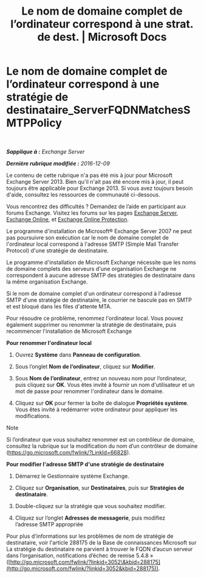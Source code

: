 ﻿---
title: 'Le nom de domaine complet de l’ordinateur correspond à une strat. de dest. | Microsoft Docs'
TOCTitle: Le nom de domaine complet de l’ordinateur correspond à une stratégie de destinataire_ServerFQDNMatchesSMTPPolicy
ms:assetid: f3ea61f8-1788-4cbf-814e-f7c088c1ac47
ms:mtpsurl: https://technet.microsoft.com/fr-fr/library/ms.exch.setupreadiness.serverfqdnmatchessmtppolicy(v=EXCHG.150)
ms:contentKeyID: 50479538
ms.date: 04/24/2018
mtps_version: v=EXCHG.150
ms.translationtype: HT
---

# Le nom de domaine complet de l’ordinateur correspond à une stratégie de destinataire\_ServerFQDNMatchesSMTPPolicy

 

_**Sapplique à :** Exchange Server_

_**Dernière rubrique modifiée :** 2016-12-09_

Le contenu de cette rubrique n'a pas été mis à jour pour Microsoft Exchange Server 2013. Bien qu'il n'ait pas été encore mis à jour, il peut toujours être applicable pour Exchange 2013. Si vous avez toujours besoin d'aide, consultez les ressources de communauté ci-dessous.

Vous rencontrez des difficultés ? Demandez de l’aide en participant aux forums Exchange. Visitez les forums sur les pages [Exchange Server](https://go.microsoft.com/fwlink/p/?linkid=60612), [Exchange Online](https://go.microsoft.com/fwlink/p/?linkid=267542), et [Exchange Online Protection](https://go.microsoft.com/fwlink/p/?linkid=285351).

Le programme d'installation de Microsoft® Exchange Server 2007 ne peut pas poursuivre son exécution car le nom de domaine complet de l'ordinateur local correspond à l'adresse SMTP (Simple Mail Transfer Protocol) d'une stratégie de destinataire.

Le programme d'installation de Microsoft Exchange nécessite que les noms de domaine complets des serveurs d'une organisation Exchange ne correspondent à aucune adresse SMTP des stratégies de destinataire dans la même organisation Exchange.

Si le nom de domaine complet d'un ordinateur correspond à l'adresse SMTP d'une stratégie de destinataire, le courrier ne bascule pas en SMTP et est bloqué dans les files d'attente MTA.

Pour résoudre ce problème, renommez l'ordinateur local. Vous pouvez également supprimer ou renommer la stratégie de destinataire, puis recommencer l'installation de Microsoft Exchange

**Pour renommer l'ordinateur local**

1.  Ouvrez **Système** dans **Panneau de configuration**.

2.  Sous l’onglet **Nom de l’ordinateur**, cliquez sur **Modifier**.

3.  Sous **Nom de l’ordinateur**, entrez un nouveau nom pour l’ordinateur, puis cliquez sur **OK**. Vous êtes invité à fournir un nom d'utilisateur et un mot de passe pour renommer l'ordinateur dans le domaine.

4.  Cliquez sur **OK** pour fermer la boîte de dialogue **Propriétés système**. Vous êtes invité à redémarrer votre ordinateur pour appliquer les modifications.

> [!NOTE]
> Si l’ordinateur que vous souhaitez renommer est un contrôleur de domaine, consultez la rubrique sur la modification du nom d’un contrôleur de domaine (<a href="https://go.microsoft.com/fwlink/?linkid=66828">https://go.microsoft.com/fwlink/?LinkId=66828</a>).


**Pour modifier l'adresse SMTP d'une stratégie de destinataire**

1.  Démarrez le Gestionnaire système Exchange.

2.  Cliquez sur **Organisation**, sur **Destinataires**, puis sur **Stratégies de destinataire**.

3.  Double-cliquez sur la stratégie que vous souhaitez modifier.

4.  Cliquez sur l’onglet **Adresses de messagerie**, puis modifiez l’adresse SMTP appropriée

Pour plus d'informations sur les problèmes de nom de stratégie de destinataire, voir l'article 288175 de la Base de connaissances Microsoft sur La stratégie du destinataire ne parvient à trouver le FQDN d’aucun serveur dans l’organisation, notifications d’échec de remise 5.4.8 » ([http://go.microsoft.com/fwlink/?linkid=3052\&kbid=288175](http://go.microsoft.com/fwlink/?linkid=3052&kbid=288175)).

